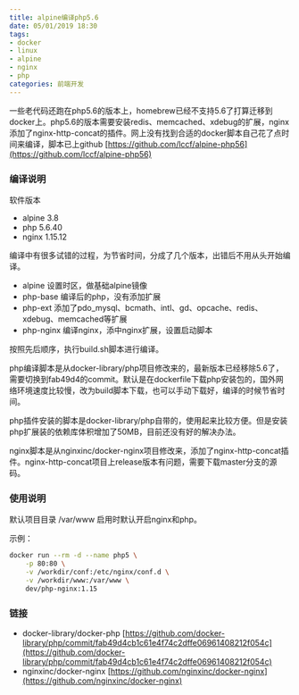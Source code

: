 ```yaml
---
title: alpine编译php5.6
date: 05/01/2019 18:30
tags:
- docker
- linux
- alpine
- nginx
- php
categories: 前端开发
---
```


一些老代码还跑在php5.6的版本上，homebrew已经不支持5.6了打算迁移到docker上。php5.6的版本需要安装redis、memcached、xdebug的扩展，nginx添加了nginx-http-concat的插件。网上没有找到合适的docker脚本自己花了点时间来编译，脚本已上github [https://github.com/lccf/alpine-php56](https://github.com/lccf/alpine-php56)

### 编译说明

软件版本

- alpine 3.8
- php 5.6.40
- nginx 1.15.12

编译中有很多试错的过程，为节省时间，分成了几个版本，出错后不用从头开始编译。

- alpine 设置时区，做基础alpine镜像
- php-base 编译后的php，没有添加扩展
- php-ext 添加了pdo_mysql、bcmath、intl、gd、opcache、redis、xdebug、memcached等扩展
- php-nginx 编译nginx，添中nginx扩展，设置启动脚本 

按照先后顺序，执行build.sh脚本进行编译。

php编译脚本是从docker-library/php项目修改来的，最新版本已经移除5.6了，需要切换到fab49d4的commit。默认是在dockerfile下载php安装包的，国外网络环境速度比较慢，改为build脚本下载，也可以手动下载好，编译的时候节省时间。

php插件安装的脚本是docker-library/php自带的，使用起来比较方便。但是安装php扩展装的依赖库体积增加了50MB，目前还没有好的解决办法。

nginx脚本是从nginxinc/docker-nginx项目修改来，添加了nginx-http-concat插件。nginx-http-concat项目上release版本有问题，需要下载master分支的源码。

### 使用说明

默认项目目录 /var/www 启用时默认开启nginx和php。

示例：
```bash
docker run --rm -d --name php5 \
    -p 80:80 \
    -v /workdir/conf:/etc/nginx/conf.d \
    -v /workdir/www:/var/www \
    dev/php-nginx:1.15
```


### 链接

- docker-library/docker-php [https://github.com/docker-library/php/commit/fab49d4cb1c61e4f74c2dffe06961408212f054c](https://github.com/docker-library/php/commit/fab49d4cb1c61e4f74c2dffe06961408212f054c)
- nginxinc/docker-nginx [https://github.com/nginxinc/docker-nginx](https://github.com/nginxinc/docker-nginx)